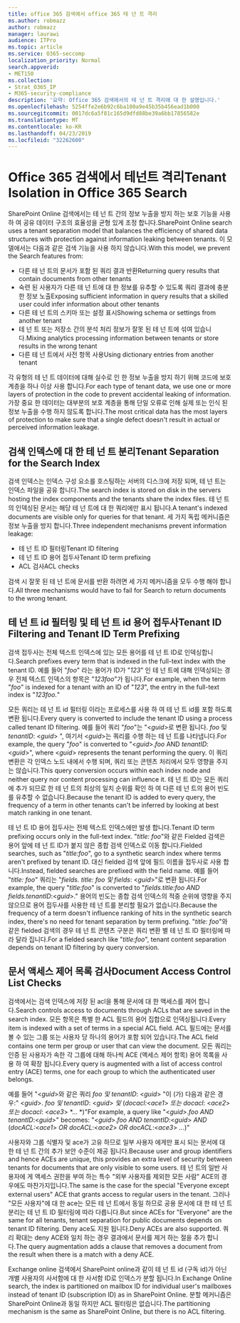 ```yaml
---
title: office 365 검색에서 office 365 테 넌 트 격리
ms.author: robmazz
author: robmazz
manager: laurawi
audience: ITPro
ms.topic: article
ms.service: O365-seccomp
localization_priority: Normal
search.appverid:
- MET150
ms.collection:
- Strat_O365_IP
- M365-security-compliance
description: '요약: Office 365 검색에서의 테 넌 트 격리에 대 한 설명입니다.'
ms.openlocfilehash: 5254ffe2e6b92c6ba100a9e45b35b456ead1b000
ms.sourcegitcommit: 0017dc6a5f81c165d9dfd88be39a6bb17856582e
ms.translationtype: MT
ms.contentlocale: ko-KR
ms.lasthandoff: 04/23/2019
ms.locfileid: "32262600"
---
```

# <a name="tenant-isolation-in-office-365-search"></a><span data-ttu-id="90d96-103">Office 365 검색에서 테넌트 격리</span><span class="sxs-lookup"><span data-stu-id="90d96-103">Tenant Isolation in Office 365 Search</span></span>
<span data-ttu-id="90d96-104">SharePoint Online 검색에서는 테 넌 트 간의 정보 누출을 방지 하는 보호 기능을 사용 하 여 공유 데이터 구조의 효율성을 균형 있게 조정 합니다.</span><span class="sxs-lookup"><span data-stu-id="90d96-104">SharePoint Online search uses a tenant separation model that balances the efficiency of shared data structures with protection against information leaking between tenants.</span></span> <span data-ttu-id="90d96-105">이 모델에서는 다음과 같은 검색 기능을 사용 하지 않습니다.</span><span class="sxs-lookup"><span data-stu-id="90d96-105">With this model, we prevent the Search features from:</span></span>
- <span data-ttu-id="90d96-106">다른 테 넌 트의 문서가 포함 된 쿼리 결과 반환</span><span class="sxs-lookup"><span data-stu-id="90d96-106">Returning query results that contain documents from other tenants</span></span>
- <span data-ttu-id="90d96-107">숙련 된 사용자가 다른 테 넌 트에 대 한 정보를 유추할 수 있도록 쿼리 결과에 충분 한 정보 노출</span><span class="sxs-lookup"><span data-stu-id="90d96-107">Exposing sufficient information in query results that a skilled user could infer information about other tenants</span></span>
- <span data-ttu-id="90d96-108">다른 테 넌 트의 스키마 또는 설정 표시</span><span class="sxs-lookup"><span data-stu-id="90d96-108">Showing schema or settings from another tenant</span></span>
- <span data-ttu-id="90d96-109">테 넌 트 또는 저장소 간의 분석 처리 정보가 잘못 된 테 넌 트에 섞여 있습니다.</span><span class="sxs-lookup"><span data-stu-id="90d96-109">Mixing analytics processing information between tenants or store results in the wrong tenant</span></span>
- <span data-ttu-id="90d96-110">다른 테 넌 트에서 사전 항목 사용</span><span class="sxs-lookup"><span data-stu-id="90d96-110">Using dictionary entries from another tenant</span></span>

<span data-ttu-id="90d96-111">각 유형의 테 넌 트 데이터에 대해 실수로 인 한 정보 누출을 방지 하기 위해 코드에 보호 계층을 하나 이상 사용 합니다.</span><span class="sxs-lookup"><span data-stu-id="90d96-111">For each type of tenant data, we use one or more layers of protection in the code to prevent accidental leaking of information.</span></span> <span data-ttu-id="90d96-112">가장 중요 한 데이터는 대부분의 보호 계층을 통해 단일 오류로 인해 실제 또는 인식 된 정보 누출을 수행 하지 않도록 합니다.</span><span class="sxs-lookup"><span data-stu-id="90d96-112">The most critical data has the most layers of protection to make sure that a single defect doesn't result in actual or perceived information leakage.</span></span>

## <a name="tenant-separation-for-the-search-index"></a><span data-ttu-id="90d96-113">검색 인덱스에 대 한 테 넌 트 분리</span><span class="sxs-lookup"><span data-stu-id="90d96-113">Tenant Separation for the Search Index</span></span>
<span data-ttu-id="90d96-114">검색 인덱스는 인덱스 구성 요소를 호스팅하는 서버의 디스크에 저장 되며, 테 넌 트는 인덱스 파일을 공유 합니다.</span><span class="sxs-lookup"><span data-stu-id="90d96-114">The search index is stored on disk in the servers hosting the index components and the tenants share the index files.</span></span> <span data-ttu-id="90d96-115">테 넌 트의 인덱싱된 문서는 해당 테 넌 트에 대 한 쿼리에만 표시 됩니다.</span><span class="sxs-lookup"><span data-stu-id="90d96-115">A tenant's indexed documents are visible only for queries for that tenant.</span></span> <span data-ttu-id="90d96-116">세 가지 독립 메커니즘은 정보 누출을 방지 합니다.</span><span class="sxs-lookup"><span data-stu-id="90d96-116">Three independent mechanisms prevent information leakage:</span></span>
- <span data-ttu-id="90d96-117">테 넌 트 ID 필터링</span><span class="sxs-lookup"><span data-stu-id="90d96-117">Tenant ID filtering</span></span>
- <span data-ttu-id="90d96-118">테 넌 트 ID 용어 접두사</span><span class="sxs-lookup"><span data-stu-id="90d96-118">Tenant ID term prefixing</span></span>
- <span data-ttu-id="90d96-119">ACL 검사</span><span class="sxs-lookup"><span data-stu-id="90d96-119">ACL checks</span></span>

<span data-ttu-id="90d96-120">검색 시 잘못 된 테 넌 트에 문서를 반환 하려면 세 가지 메커니즘을 모두 수행 해야 합니다.</span><span class="sxs-lookup"><span data-stu-id="90d96-120">All three mechanisms would have to fail for Search to return documents to the wrong tenant.</span></span>

## <a name="tenant-id-filtering-and-tenant-id-term-prefixing"></a><span data-ttu-id="90d96-121">테 넌 트 id 필터링 및 테 넌 트 id 용어 접두사</span><span class="sxs-lookup"><span data-stu-id="90d96-121">Tenant ID Filtering and Tenant ID Term Prefixing</span></span>
<span data-ttu-id="90d96-122">검색 접두사는 전체 텍스트 인덱스에 있는 모든 용어를 테 넌 트 ID로 인덱싱합니다.</span><span class="sxs-lookup"><span data-stu-id="90d96-122">Search prefixes every term that is indexed in the full-text index with the tenant ID.</span></span> <span data-ttu-id="90d96-123">예를 들어 "*foo*" 라는 용어가 ID가 "*123*" 인 테 넌 트에 대해 인덱싱되는 경우 전체 텍스트 인덱스의 항목은 "*123foo*"가 됩니다.</span><span class="sxs-lookup"><span data-stu-id="90d96-123">For example, when the term "*foo*" is indexed for a tenant with an ID of "*123*", the entry in the full-text index is "*123foo.*"</span></span>

<span data-ttu-id="90d96-124">모든 쿼리는 테 넌 트 id 필터링 이라는 프로세스를 사용 하 여 테 넌 트 id를 포함 하도록 변환 됩니다.</span><span class="sxs-lookup"><span data-stu-id="90d96-124">Every query is converted to include the tenant ID using a process called tenant ID filtering.</span></span> <span data-ttu-id="90d96-125">예를 들어 쿼리 "*foo*"는 "<*guid*>로 변환 됩니다. *foo* 및 *tenantID*: <*guid*> ", 여기서 <*guid*>는 쿼리를 수행 하는 테 넌 트를 나타냅니다.</span><span class="sxs-lookup"><span data-stu-id="90d96-125">For example, the query "*foo*" is converted to "<*guid*>.*foo* AND *tenantID*:<*guid*>", where <*guid*> represents the tenant performing the query.</span></span> <span data-ttu-id="90d96-126">이 쿼리 변환은 각 인덱스 노드 내에서 수행 되며, 쿼리 또는 콘텐츠 처리에서 모두 영향을 주지는 않습니다.</span><span class="sxs-lookup"><span data-stu-id="90d96-126">This query conversion occurs within each index node and neither query nor content processing can influence it.</span></span> <span data-ttu-id="90d96-127">테 넌 트 ID는 모든 쿼리에 추가 되므로 한 테 넌 트의 최상의 일치 순위를 확인 하 여 다른 테 넌 트의 용어 빈도를 유추할 수 없습니다.</span><span class="sxs-lookup"><span data-stu-id="90d96-127">Because the tenant ID is added to every query, the frequency of a term in other tenants can't be inferred by looking at best match ranking in one tenant.</span></span>

<span data-ttu-id="90d96-128">테 넌 트 ID 용어 접두사는 전체 텍스트 인덱스에만 발생 합니다.</span><span class="sxs-lookup"><span data-stu-id="90d96-128">Tenant ID term prefixing occurs only in the full-text index.</span></span> <span data-ttu-id="90d96-129">"*title: foo*"와 같은 Fielded 검색은 용어 앞에 테 넌 트 ID가 붙지 않은 종합 검색 인덱스로 이동 합니다.</span><span class="sxs-lookup"><span data-stu-id="90d96-129">Fielded searches, such as "*title:foo*", go to a synthetic search index where terms aren't prefixed by tenant ID.</span></span> <span data-ttu-id="90d96-130">대신 fielded 검색 앞에 필드 이름을 접두사로 사용 합니다.</span><span class="sxs-lookup"><span data-stu-id="90d96-130">Instead, fielded searches are prefixed with the field name.</span></span> <span data-ttu-id="90d96-131">예를 들어 "*title: foo*" 쿼리는 "*fields. title: foo 및 fields*: <*guid*>"로 변환 됩니다.</span><span class="sxs-lookup"><span data-stu-id="90d96-131">For example, the query "*title:foo*" is converted to "*fields.title:foo AND fields.tenantID*:<*guid*>."</span></span> <span data-ttu-id="90d96-132">용어의 빈도는 종합 검색 인덱스의 적중 순위에 영향을 주지 않으므로 용어 접두사를 사용한 테 넌 트를 분리할 필요가 없습니다.</span><span class="sxs-lookup"><span data-stu-id="90d96-132">Because the frequency of a term doesn't influence ranking of hits in the synthetic search index, there's no need for tenant separation by term prefixing.</span></span> <span data-ttu-id="90d96-133">"*title: foo*"와 같은 fielded 검색의 경우 테 넌 트 콘텐츠 구분은 쿼리 변환 별 테 넌 트 ID 필터링에 따라 달라 집니다.</span><span class="sxs-lookup"><span data-stu-id="90d96-133">For a fielded search like "*title:foo*", tenant content separation depends on tenant ID filtering by query conversion.</span></span>

## <a name="document-access-control-list-checks"></a><span data-ttu-id="90d96-134">문서 액세스 제어 목록 검사</span><span class="sxs-lookup"><span data-stu-id="90d96-134">Document Access Control List Checks</span></span>
<span data-ttu-id="90d96-135">검색에서는 검색 인덱스에 저장 된 acl을 통해 문서에 대 한 액세스를 제어 합니다.</span><span class="sxs-lookup"><span data-stu-id="90d96-135">Search controls access to documents through ACLs that are saved in the search index.</span></span> <span data-ttu-id="90d96-136">모든 항목은 특별 한 ACL 필드의 용어 집합으로 인덱싱됩니다.</span><span class="sxs-lookup"><span data-stu-id="90d96-136">Every item is indexed with a set of terms in a special ACL field.</span></span> <span data-ttu-id="90d96-137">ACL 필드에는 문서를 볼 수 있는 그룹 또는 사용자 당 하나의 용어가 포함 되어 있습니다.</span><span class="sxs-lookup"><span data-stu-id="90d96-137">The ACL field contains one term per group or user that can view the document.</span></span> <span data-ttu-id="90d96-138">모든 쿼리는 인증 된 사용자가 속한 각 그룹에 대해 하나씩 ACE (액세스 제어 항목) 용어 목록을 사용 하 여 확장 됩니다.</span><span class="sxs-lookup"><span data-stu-id="90d96-138">Every query is augmented with a list of access control entry (ACE) terms, one for each group to which the authenticated user belongs.</span></span>

<span data-ttu-id="90d96-139">예를 들어 "<*guid*>와 같은 쿼리 *foo 및 tenantID*: <*guid*> "이 (가) 다음과 같은 경우:" <*guid*>. *foo 및 tenantID*: <*guid*> *및* (*docacl:*<*ace1*> *또는 docacl*: <*ace2*> *또는 docacl*: <*ace3*> \*... \*)"</span><span class="sxs-lookup"><span data-stu-id="90d96-139">For example, a query like "<*guid*>.*foo AND tenantID*:<*guid*>" becomes: "<*guid*>.*foo AND tenantID*:<*guid*> *AND* (*docACL:*<*ace1*> *OR docACL*:<*ace2*> *OR docACL*:<*ace3*> *...*)"</span></span>

<span data-ttu-id="90d96-140">사용자와 그룹 식별자 및 ace가 고유 하므로 일부 사용자 에게만 표시 되는 문서에 대 한 테 넌 트 간의 추가 보안 수준이 제공 됩니다.</span><span class="sxs-lookup"><span data-stu-id="90d96-140">Because user and group identifiers and hence ACEs are unique, this provides an extra level of security between tenants for documents that are only visible to some users.</span></span> <span data-ttu-id="90d96-141">테 넌 트의 일반 사용자에 게 액세스 권한을 부여 하는 특수 "외부 사용자를 제외한 모든 사람" ACE의 경우에도 마찬가지입니다.</span><span class="sxs-lookup"><span data-stu-id="90d96-141">The same is the case for the special "Everyone except external users" ACE that grants access to regular users in the tenant.</span></span> <span data-ttu-id="90d96-142">그러나 "모든 사용자"에 대 한 ace는 모든 테 넌 트에서 동일 하므로 공용 문서에 대 한 테 넌 트 분리는 테 넌 트 ID 필터링에 따라 다릅니다.</span><span class="sxs-lookup"><span data-stu-id="90d96-142">But since ACEs for "Everyone" are the same for all tenants, tenant separation for public documents depends on tenant ID filtering.</span></span> <span data-ttu-id="90d96-143">Deny ace도 지원 됩니다.</span><span class="sxs-lookup"><span data-stu-id="90d96-143">Deny ACEs are also supported.</span></span> <span data-ttu-id="90d96-144">쿼리 확대는 deny ACE와 일치 하는 경우 결과에서 문서를 제거 하는 절을 추가 합니다.</span><span class="sxs-lookup"><span data-stu-id="90d96-144">The query augmentation adds a clause that removes a document from the result when there is a match with a deny ACE.</span></span>

<span data-ttu-id="90d96-145">Exchange online 검색에서 SharePoint online과 같이 테 넌 트 id (구독 id)가 아닌 개별 사용자의 사서함에 대 한 사서함 ID로 인덱스가 분할 됩니다.</span><span class="sxs-lookup"><span data-stu-id="90d96-145">In Exchange Online search, the index is partitioned on mailbox ID for individual user's mailboxes instead of tenant ID (subscription ID) as in SharePoint Online.</span></span> <span data-ttu-id="90d96-146">분할 메커니즘은 SharePoint Online과 동일 하지만 ACL 필터링은 없습니다.</span><span class="sxs-lookup"><span data-stu-id="90d96-146">The partitioning mechanism is the same as SharePoint Online, but there is no ACL filtering.</span></span>
